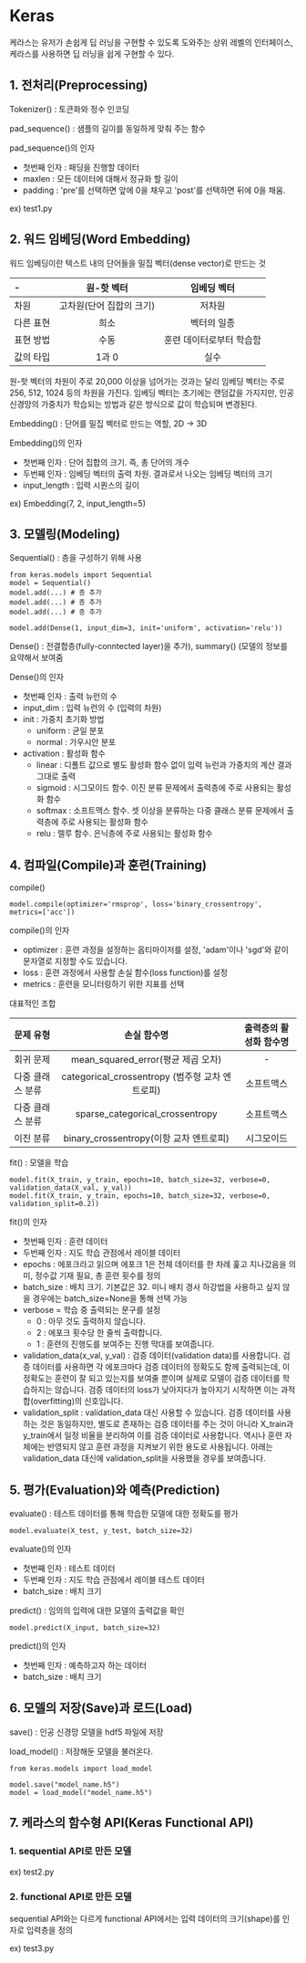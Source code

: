 # Keras

케라스는 유저가 손쉽게 딥 러닝을 구현할 수 있도록 도와주는 상위 레벨의 인터페이스, 케라스를 사용하면 딥 러닝을 쉽게 구현할 수 있다.

## 1. 전처리(Preprocessing)

Tokenizer() : 토큰화와 정수 인코딩

pad_sequence() : 샘플의 길이를 동일하게 맞춰 주는 함수

pad_sequence()의 인자

- 첫번째 인자 : 패딩을 진행할 데이터
- maxlen : 모든 데이터에 대해서 정규화 할 길이
- padding : 'pre'를 선택하면 앞에 0을 채우고 'post'를 선택하면 뒤에 0을 채움.

ex) test1.py

## 2. 워드 임베딩(Word Embedding)

워드 임베딩이란 텍스트 내의 단어들을 밀집 벡터(dense vector)로 만드는 것

|-|원-핫 벡터 | 임베딩 벡터 |
|:--------|:--------:|:--------:|
|차원|고차원(단어 집합의 크기)|저차원|
|다른 표현|희소|벡터의 일종|밀집 벡터의 일종|
|표현 방법|수동|훈련 데이터로부터 학습함|
|값의 타입|1과 0|실수|

원-핫 벡터의 차원이 주로 20,000 이상을 넘어가는 것과는 달리 임베딩 벡터는 주로 256, 512, 1024 등의 차원을 가진다. 임베딩 벡터는 초기에는 랜덤값을 가지지만, 인공 신경망의 가중치가 학습되는 방법과 같은 방식으로 값이 학습되며 변경된다.

Embedding() : 단어를 밀집 벡터로 만드는 역할, 2D → 3D

Embedding()의 인자

- 첫번째 인자 : 단어 집합의 크기. 즉, 총 단어의 개수
- 두번째 인자 : 임베딩 벡터의 출력 차원. 결과로서 나오는 임베딩 벡터의 크기
- input_length : 입력 시퀀스의 길이

ex) Embedding(7, 2, input_length=5)

## 3. 모델링(Modeling)

Sequential() : 층을 구성하기 위해 사용

```
from keras.models import Sequential
model = Sequential()
model.add(...) # 층 추가
model.add(...) # 층 추가
model.add(...) # 층 추가

model.add(Dense(1, input_dim=3, init='uniform', activation='relu'))
```

Dense() : 전결합층(fully-conntected layer)을 추가), summary() (모델의 정보를 요약해서 보여줌

Dense()의 인자

- 첫번째 인자 : 출력 뉴런의 수
- input_dim : 입력 뉴런의 수 (입력의 차원)
- init : 가중치 초기화 방법
    - uniform : 균일 분포
    - normal : 가우시안 분포
- activation : 활성화 함수
    - linear : 디폴트 값으로 별도 활성화 함수 없이 입력 뉴런과 가중치의 계산 결과 그대로 출력
    - sigmoid : 시그모이드 함수. 이진 분류 문제에서 출력층에 주로 사용되는 활성화 함수
    - softmax : 소프트맥스 함수. 셋 이상을 분류하는 다중 클래스 분류 문제에서 출력층에 주로 사용되는 활성화 함수
    - relu : 렐루 함수. 은닉층에 주로 사용되는 활성화 함수

## 4. 컴파일(Compile)과 훈련(Training)

compile()

```
model.compile(optimizer='rmsprop', loss='binary_crossentropy', metrics=['acc'])
```

compile()의 인자

- optimizer : 훈련 과정을 설정하는 옵티마이저를 설정, 'adam'이나 'sgd'와 같이 문자열로 지정할 수도 있습니다.
- loss : 훈련 과정에서 사용할 손실 함수(loss function)를 설정
- metrics : 훈련을 모니터링하기 위한 지표를 선택

대표적인 조합

|문제 유형|손실 함수명|출력층의 활성화 함수명|
|:--------|:--------:|:--------:|
|회귀 문제|mean_squared_error(평균 제곱 오차)|-|
다중 클래스 분류|categorical_crossentropy (범주형 교차 엔트로피)|소프트맥스|
|다중 클래스 분류|sparse_categorical_crossentropy|소프트맥스|
|이진 분류|binary_crossentropy(이항 교차 엔트로피)|시그모이드|

fit() : 모델을 학습

```
model.fit(X_train, y_train, epochs=10, batch_size=32, verbose=0, validation_data(X_val, y_val))
model.fit(X_train, y_train, epochs=10, batch_size=32, verbose=0, validation_split=0.2))
```

fit()의 인자

- 첫번째 인자 : 훈련 데이터
- 두번째 인자 : 지도 학습 관점에서 레이블 데이터
- epochs : 에포크라고 읽으며 에포크 1은 전체 데이터를 한 차례 훑고 지나갔음을 의미, 정수값 기재 필요, 총 훈련 횟수를 정의
- batch_size : 배치 크기. 기본값은 32. 미니 배치 경사 하강법을 사용하고 싶지 않을 경우에는 batch_size=None을 통해 선택 가능
- verbose = 학습 중 출력되는 문구를 설정
    - 0 : 아무 것도 출력하지 않습니다.
    - 2 : 에포크 횟수당 한 줄씩 출력합니다.
    - 1 : 훈련의 진행도를 보여주는 진행 막대를 보여줍니다.
- validation_data(x_val, y_val) : 검증 데이터(validation data)를 사용합니다. 검증 데이터를 사용하면 각 에포크마다 검증 데이터의 정확도도 함께 출력되는데, 이 정확도는 훈련이 잘 되고 있는지를 보여줄 뿐이며 실제로 모델이 검증 데이터를 학습하지는 않습니다. 검증 데이터의 loss가 낮아지다가 높아지기 시작하면 이는 과적합(overfitting)의 신호입니다.
- validation_split : validation_data 대신 사용할 수 있습니다. 검증 데이터를 사용하는 것은 동일하지만, 별도로 존재하는 검증 데이터를 주는 것이 아니라 X_train과 y_train에서 일정 비율을 분리하여 이를 검증 데이터로 사용합니다. 역시나 훈련 자체에는 반영되지 않고 훈련 과정을 지켜보기 위한 용도로 사용됩니다. 아래는 validation_data 대신에 validation_split을 사용했을 경우를 보여줍니다.

## 5. 평가(Evaluation)와 예측(Prediction)

evaluate() : 테스트 데이터를 통해 학습한 모델에 대한 정확도를 평가

```
model.evaluate(X_test, y_test, batch_size=32)
```

evaluate()의 인자

- 첫번째 인자 : 테스트 데이터
- 두번째 인자 : 지도 학습 관점에서 레이블 테스트 데이터
- batch_size : 배치 크기

predict() : 임의의 입력에 대한 모델의 출력값을 확인

```
model.predict(X_input, batch_size=32)
```

predict()의 인자

- 첫번째 인자 : 예측하고자 하는 데이터
- batch_size : 배치 크기

## 6. 모델의 저장(Save)과 로드(Load)

save() : 인공 신경망 모델을 hdf5 파일에 저장

load_model() : 저장해둔 모델을 불러온다.

```
from keras.models import load_model

model.save("model_name.h5")
model = load_model("model_name.h5")
```

## 7. 케라스의 함수형 API(Keras Functional API)

### 1. sequential API로 만든 모델

ex) test2.py

### 2. functional API로 만든 모델

sequential API와는 다르게 functional API에서는 입력 데이터의 크기(shape)를 인자로 입력층을 정의

ex) test3.py
